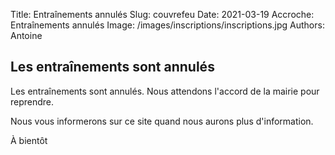 Title: Entraînements annulés
Slug: couvrefeu
Date: 2021-03-19
Accroche: Entraînements annulés
Image: /images/inscriptions/inscriptions.jpg
Authors: Antoine

## Les entraînements sont annulés

Les entraînements sont annulés. Nous attendons l'accord de la mairie pour
reprendre.

Nous vous informerons sur ce site quand nous aurons plus d'information.

À bientôt

